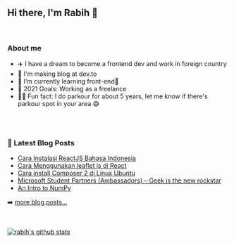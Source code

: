 ## Hi there, I'm Rabih 👋

<br />

### About me

- ✈️ I have a dream to become a frontend dev and work in foreign country <br/>
- 🔭 I'm making blog at dev.to <br/>
- 🌱 I’m currently learning front-end🤣<br/>
- 🥅 2021 Goals: Working as a freelance <br/>
- 🧗‍♂️️ Fun fact: I do parkour for about 5 years, let me know if there's parkour spot in your area 😅️ <br/>

<br />

<br />

### 📕 Latest Blog Posts

<!-- BLOG-POST-LIST:START -->
- [Cara Instalasi ReactJS Bahasa Indonesia](https://dev.to/rabihcigar/cara-instalasi-reactjs-bahasa-indonesia-1291)
- [Cara Menggunakan leaflet js di React](https://dev.to/rabihcigar/cara-menggunakan-leaflet-js-di-react-1k4h)
- [Cara install Composer 2 di Linux Ubuntu](https://dev.to/rabihcigar/cara-install-composer-2-di-linux-ubuntu-28j5)
- [Microsoft Student Partners (Ambassadors) – Geek is the new rockstar](https://www.gautamkrishnar.com/microsoft-student-partners/)
- [An Intro to NumPy](https://www.gautamkrishnar.com/an-intro-to-numpy/)
<!-- BLOG-POST-LIST:END -->

➡️ [more blog posts...](https://dev.to/rabihcigar)

<br />

[![rabih's github stats](https://github-readme-stats.vercel.app/api?username=RobyCigar)](https://github.com/RobyCigar)










